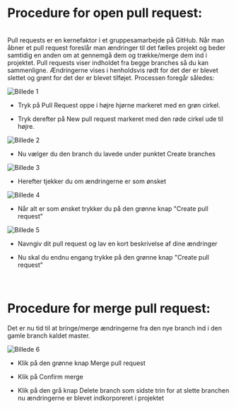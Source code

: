 # Procedure for open pull request: 
<br>
Pull requests er en kernefaktor i et gruppesamarbejde på GitHub. Når man åbner et pull request foreslår man ændringer til det fælles projekt og beder samtidig en anden om at gennemgå dem og trække/merge dem ind i projektet. Pull requests viser indholdet fra begge branches så du kan sammenligne. Ændringerne vises i henholdsvis rødt for det der er blevet slettet og grønt for det der er blevet tilføjet. Processen foregår således:

![Billede 1](https://github.com/LouiseFuglsang/New-Yorker.dk/blob/main/assets/AS09_AS_ProcedureForPull%20Request01.png)

- Tryk på Pull Request oppe i højre hjørne markeret med en grøn cirkel.

- Tryk derefter på New pull request markeret med den røde cirkel ude til højre.

![Billede 2](https://github.com/LouiseFuglsang/New-Yorker.dk/blob/main/assets/AS10_AS_ProcedureForPullRequest02.png)

- Nu vælger du den branch du lavede under punktet Create branches

![Billede 3](https://github.com/LouiseFuglsang/New-Yorker.dk/blob/main/assets/AS11_AS_ProcedureForPullRequest03.png)

- Herefter tjekker du om ændringerne er som ønsket

![Billede 4](https://github.com/LouiseFuglsang/New-Yorker.dk/blob/main/assets/AS12_AS_ProcedureForCPull%20Request04.png)

- Når alt er som ønsket trykker du på den grønne knap "Create pull request"

![Billede 5](https://github.com/LouiseFuglsang/New-Yorker.dk/blob/main/assets/AS13_AS_ProcedureForPull%20Request05.png)

- Navngiv dit pull request og lav en kort beskrivelse af dine ændringer

- Nu skal du endnu engang trykke på den grønne knap "Create pull request"
<br><br><br>
# Procedure for merge pull request:

Det er nu tid til at bringe/merge ændringerne fra den nye branch ind i den gamle branch kaldet master.

![Billede 6](https://github.com/LouiseFuglsang/New-Yorker.dk/blob/main/assets/AS14_AS_ProcedureForPullRequest06.png)

- Klik på den grønne knap Merge pull request

- Klik på Confirm merge

- Klik på den grå knap Delete branch som sidste trin for at slette branchen nu ændringerne er blevet indkorporeret i projektet
